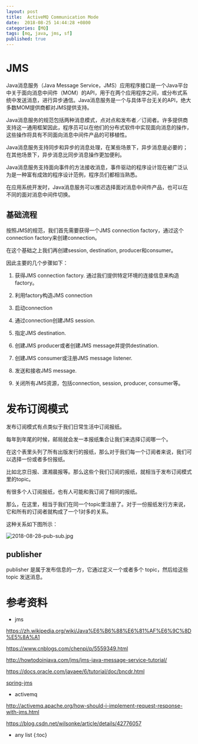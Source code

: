 ```yaml
---
layout: post
title:  ActiveMQ Communication Mode
date:  2018-08-25 14:44:28 +0800
categories: [MQ]
tags: [mq, java, jms, sf]
published: true
---
```



# JMS

Java消息服务（Java Message Service，JMS）应用程序接口是一个Java平台中关于面向消息中间件（MOM）的API，用于在两个应用程序之间，或分布式系统中发送消息，进行异步通信。Java消息服务是一个与具体平台无关的API，绝大多数MOM提供商都对JMS提供支持。

Java消息服务的规范包括两种消息模式，点对点和发布者／订阅者。许多提供商支持这一通用框架因此，程序员可以在他们的分布式软件中实现面向消息的操作，这些操作将具有不同面向消息中间件产品的可移植性。

Java消息服务支持同步和异步的消息处理，在某些场景下，异步消息是必要的；在其他场景下，异步消息比同步消息操作更加便利。

Java消息服务支持面向事件的方法接收消息，事件驱动的程序设计现在被广泛认为是一种富有成效的程序设计范例，程序员们都相当熟悉。

在应用系统开发时，Java消息服务可以推迟选择面对消息中间件产品，也可以在不同的面对消息中间件切换。

## 基础流程

按照JMS的规范，我们首先需要获得一个JMS connection factory，通过这个connection factory来创建connection。

在这个基础之上我们再创建session, destination, producer和consumer。

因此主要的几个步骤如下：

1. 获得JMS connection factory. 通过我们提供特定环境的连接信息来构造factory。

2. 利用factory构造JMS connection

3. 启动connection

4. 通过connection创建JMS session.

5. 指定JMS destination.

6. 创建JMS producer或者创建JMS message并提供destination.

7. 创建JMS consumer或注册JMS message listener.

8. 发送和接收JMS message.

9. 关闭所有JMS资源，包括connection, session, producer, consumer等。


# 发布订阅模式

发布订阅模式有点类似于我们日常生活中订阅报纸。

每年到年尾的时候，邮局就会发一本报纸集合让我们来选择订阅哪一个。

在这个表里头列了所有出版发行的报纸，那么对于我们每一个订阅者来说，我们可以选择一份或者多份报纸。

比如北京日报、潇湘晨报等。那么这些个我们订阅的报纸，就相当于发布订阅模式里的topic。

有很多个人订阅报纸，也有人可能和我订阅了相同的报纸。

那么，在这里，相当于我们在同一个topic里注册了。对于一份报纸发行方来说，它和所有的订阅者就构成了一个1对多的关系。

这种关系如下图所示：

![2018-08-28-pub-sub.jpg](https://raw.githubusercontent.com/houbb/resource/master/img/jms/2018-08-28-pub-sub.jpg)

## publisher

publisher 是属于发布信息的一方，它通过定义一个或者多个 topic，然后给这些 topic 发送消息。




# 参考资料

- jms

https://zh.wikipedia.org/wiki/Java%E6%B6%88%E6%81%AF%E6%9C%8D%E5%8A%A1

https://www.cnblogs.com/chenpi/p/5559349.html

http://howtodoinjava.com/jms/jms-java-message-service-tutorial/

https://docs.oracle.com/javaee/6/tutorial/doc/bncdr.html

[spring-jms](https://spring.io/guides/gs/messaging-jms/)

- activemq

http://activemq.apache.org/how-should-i-implement-request-response-with-jms.html

https://blog.csdn.net/wilsonke/article/details/42776057



* any list
{:toc}